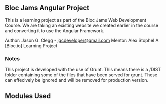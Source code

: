 ## Bloc Jams Angular Project

This is a learning project as part of the Bloc Jams Web Development Course. We are taking an existing website we created earlier in the course and converting it to use the Angular Framework.

Author: Jason G. Clegg - jgcdeveloper@gmail.com
Mentor: Alex Stophel
A [Bloc.io] Learning Project

### Notes

This project is developed with the use of Grunt. This means there is a /DIST folder containing some of the files that have been served for grunt. These can effecively be ignored and will be removed for production version.

## Modules Used

[<ui-router>](https://ui-router.github.io/ng1/)
